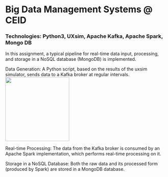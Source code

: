 # Big Data Management Systems @ CEID
### Technologies: Python3, UXsim, Apache Kafka, Apache Spark, Mongo DB

In this assignment, a typical pipeline for real-time data input, processing, and storage in a NoSQL database (MongoDB) is implemented.

Data Generation: A Python script, based on the results of the uxsim simulator, sends data to a Kafka broker at regular intervals. <br/>
<img align="center" height="200" src="https://raw.githubusercontent.com/toruseo/UXsim/images/gridnetwork_fancy.gif" /> 

Real-time Processing: The data from the Kafka broker is consumed by an Apache Spark implementation, which performs real-time processing on it.

Storage in a NoSQL Database: Both the raw data and its processed form (produced by Spark) are stored in a MongoDB database.
